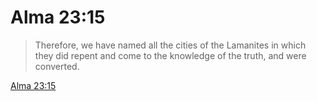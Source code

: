 # Alma 23:15

> Therefore, we have named all the cities of the Lamanites in which they did repent and come to the knowledge of the truth, and were converted.

[Alma 23:15](https://www.churchofjesuschrist.org/study/scriptures/bofm/alma/23?lang=eng&id=p15#p15)


